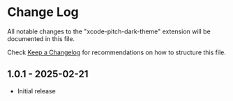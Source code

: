 # Change Log

All notable changes to the "xcode-pitch-dark-theme" extension will be documented in this file.

Check [Keep a Changelog](http://keepachangelog.com/) for recommendations on how to structure this file.

## 1.0.1 - 2025-02-21

- Initial release
